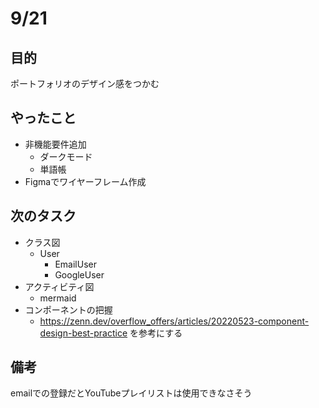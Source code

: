 # 9/21
## 目的
ポートフォリオのデザイン感をつかむ

## やったこと
- 非機能要件追加
  - ダークモード
  - 単語帳
- Figmaでワイヤーフレーム作成

## 次のタスク
- クラス図
  - User
    - EmailUser
    - GoogleUser
- アクティビティ図
  - mermaid
- コンポーネントの把握
  - https://zenn.dev/overflow_offers/articles/20220523-component-design-best-practice を参考にする

## 備考
emailでの登録だとYouTubeプレイリストは使用できなさそう